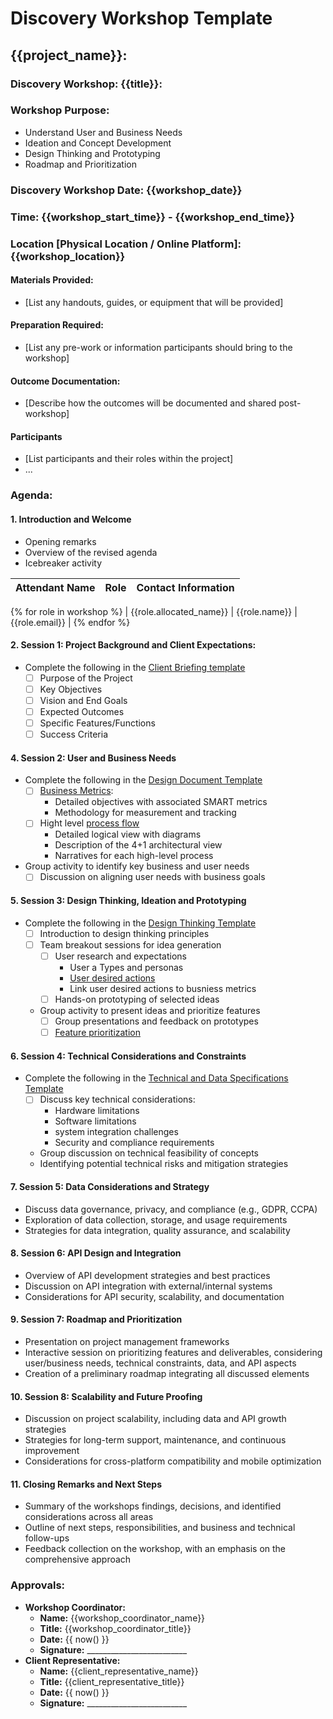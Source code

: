 # Discovery Workshop Template

## {{project_name}}:

### Discovery Workshop: {{title}}:

### Workshop Purpose:  
- Understand User and Business Needs
- Ideation and Concept Development
- Design Thinking and Prototyping
- Roadmap and Prioritization

### Discovery Workshop Date: {{workshop_date}}
### Time: {{workshop_start_time}} - {{workshop_end_time}}
### Location [Physical Location / Online Platform]: {{workshop_location}}

#### Materials Provided:
- [List any handouts, guides, or equipment that will be provided]

#### Preparation Required:  
- [List any pre-work or information participants should bring to the workshop]

#### Outcome Documentation:
- [Describe how the outcomes will be documented and shared post-workshop]

#### Participants
- [List participants and their roles within the project]
- ...

### Agenda:  
#### 1. **Introduction and Welcome**
- Opening remarks
- Overview of the revised agenda
- Icebreaker activity


| Attendant Name          | Role               | Contact Information           |
|-------------------------|--------------------|-------------------------------|
{% for role in workshop %}
| {{role.allocated_name}} | {{role.name}}      | {{role.email}}                |
{% endfor %}

#### 2. **Session 1: Project Background and Client Expectations:**
- Complete the following in the [Client Briefing template](https://github.com/RyanJulyan/rocket/blob/main/01_initiation_phase/01_client_briefing_template.md)
   - [ ] Purpose of the Project
   - [ ] Key Objectives
   - [ ] Vision and End Goals
   - [ ] Expected Outcomes
   - [ ] Specific Features/Functions
   - [ ] Success Criteria

#### 4. **Session 2: User and Business Needs**
- Complete the following in the [Design Document Template](https://github.com/RyanJulyan/rocket/blob/main/03_design_and_documentation_phase/01_design_document_template.md)
   - [ ] [Business Metrics](https://github.com/RyanJulyan/rocket/blob/main/03_design_and_documentation_phase/01_design_document_template.md#business-metrics):
      - Detailed objectives with associated SMART metrics
      - Methodology for measurement and tracking
   - [ ] Hight level [process flow](https://github.com/RyanJulyan/rocket/blob/main/03_design_and_documentation_phase/01_design_document_template.md#high-level-process-flow)
      - Detailed logical view with diagrams
      - Description of the 4+1 architectural view
      - Narratives for each high-level process
- Group activity to identify key business and user needs
   - [ ] Discussion on aligning user needs with business goals

#### 5. **Session 3: Design Thinking, Ideation and Prototyping**
- Complete the following in the [Design Thinking Template](https://github.com/RyanJulyan/rocket/blob/main/02_discovery_and_planning_phase/02_design_thinking_template.md)
   - [ ] Introduction to design thinking principles
   - [ ] Team breakout sessions for idea generation
      - [ ] User research and expectations
         - User a Types and personas
         - [User desired actions](https://github.com/RyanJulyan/rocket/blob/main/03_design_and_documentation_phase/01_design_document_template.md#user-types--desired-actions)
         - Link user desired actions to busniess metrics
      - [ ] Hands-on prototyping of selected ideas
   - Group activity to present ideas and prioritize features 
      - [ ] Group presentations and feedback on prototypes
      - [ ] [Feature prioritization](https://github.com/RyanJulyan/rocket/blob/main/03_design_and_documentation_phase/01_design_document_template.md#features-and-priorities)

#### 6. **Session 4: Technical Considerations and Constraints**
- Complete the following in the [Technical and Data Specifications Template](https://github.com/RyanJulyan/rocket/blob/main/03_design_and_documentation_phase/02_technical_and_data_specifications_template.md)
   - [ ] Discuss key technical considerations: 
      - Hardware limitations
      - Software limitations
      - system integration challenges
      - Security and compliance requirements
   - Group discussion on technical feasibility of concepts
   - Identifying potential technical risks and mitigation strategies

#### 7. **Session 5: Data Considerations and Strategy**
- Discuss data governance, privacy, and compliance (e.g., GDPR, CCPA)
- Exploration of data collection, storage, and usage requirements
- Strategies for data integration, quality assurance, and scalability

#### 8. **Session 6: API Design and Integration**
- Overview of API development strategies and best practices
- Discussion on API integration with external/internal systems
- Considerations for API security, scalability, and documentation

#### 9. **Session 7: Roadmap and Prioritization**
- Presentation on project management frameworks
- Interactive session on prioritizing features and deliverables, considering user/business needs, technical constraints, data, and API aspects
- Creation of a preliminary roadmap integrating all discussed elements

#### 10. **Session 8: Scalability and Future Proofing**
- Discussion on project scalability, including data and API growth strategies
- Strategies for long-term support, maintenance, and continuous improvement
- Considerations for cross-platform compatibility and mobile optimization

#### 11. **Closing Remarks and Next Steps**
- Summary of the workshops findings, decisions, and identified considerations across all areas
- Outline of next steps, responsibilities, and business and technical follow-ups
- Feedback collection on the workshop, with an emphasis on the comprehensive approach

### Approvals:
- **Workshop Coordinator:**
   - **Name:** {{workshop_coordinator_name}}
   - **Title:** {{workshop_coordinator_title}}
   - **Date:** {{ now() }}
   - **Signature:** _________________________
- **Client Representative:**
   - **Name:** {{client_representative_name}}
   - **Title:** {{client_representative_title}}
   - **Date:** {{ now() }}
   - **Signature:** _________________________
